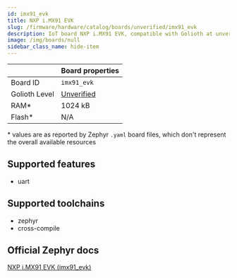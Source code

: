 ```yaml
---
id: imx91_evk
title: NXP i.MX91 EVK
slug: /firmware/hardware/catalog/boards/unverified/imx91_evk
description: IoT board NXP i.MX91 EVK, compatible with Golioth at unverified level.
image: /img/boards/null
sidebar_class_name: hide-item
---
```


[//]: # (This is an auto-generated file, do not edit! Changes to it will be lost upon re-generation)



|                | Board properties     |
| -------------  | -------------------- |
| Board ID       | `imx91_evk` |
| Golioth Level  | [Unverified](/firmware/hardware#unverified-boards) |
| RAM*           | 1024 kB |
| Flash*         | N/A |

\* values are as reported by Zephyr `.yaml` board files, which don't represent the overall available resources



## Supported features

* uart

## Supported toolchains

* zephyr
* cross-compile

## Official Zephyr docs

[NXP i.MX91 EVK (imx91_evk)](https://docs.zephyrproject.org/latest/boards/nxp/imx91_evk/doc/index.html)
